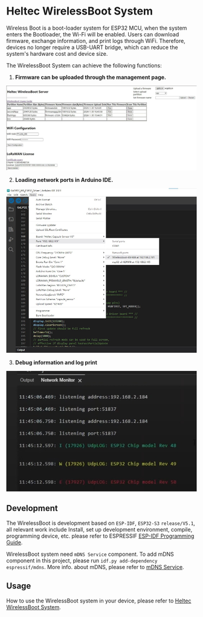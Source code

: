 # Heltec WirelessBoot System

Wireless Boot is a boot-loader system for ESP32 MCU, when the system enters the Bootloader, the Wi-Fi will be enabled.  Users can download firmware, exchange information, and print logs through WiFi. Therefore, devices no longer require a USB-UART bridge, which can reduce the system's hardware cost and device size.

The WirelessBoot System can achieve the following functions:

1. **Firmware can be uploaded through the management page.**

![](img/wirelessboot-02.jpg)

2. **Loading network ports in Arduino IDE.**

![](img/wirelessboot-01.jpg)

3. **Debug information and log print**

![](img/wirelessboot-03.jpg)

## Development

The WirelessBoot is development based on `ESP-IDF`, `ESP32-S3` `release/V5.1`, all relevant work include Install, set up development environment, compile, programming device, etc. please refer to ESPRESSIF [ESP-IDF Programming Guide](https://docs.espressif.com/projects/esp-idf/en/release-v5.1/esp32s3/get-started/linux-macos-setup.html).

WirelessBoot system need `mDNS Service` component. To add mDNS component in this project, please run `idf.py add-dependency espressif/mdns`. More info. about mDNS, please refer to [mDNS Service](https://docs.espressif.com/projects/esp-idf/en/release-v5.1/esp32s3/api-reference/protocols/mdns.html).

## Usage

How to use the WirelessBoot system in your device, please refer to [Heltec WirelessBoot System](https://docs.heltec.org/en/node/esp32/wireless_boot/index.html).
